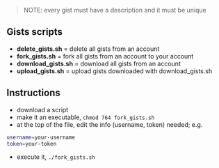 > NOTE: every gist must have a description and it must be unique

## Gists scripts

- **delete_gists.sh** = delete all gists from an account
- **fork_gists.sh** = fork all gists from an account to your account
- **download_gists.sh** = download all gists from an account
- **upload_gists.sh** = upload gists downloaded with download_gists.sh

## Instructions

- download a script
- make it an executable, `chmod 764 fork_gists.sh`
- at the top of the file, edit the info (username, token) needed; e.g.

```bash
username=your-username
token=your-token
```

- execute it, `./fork_gists.sh`
